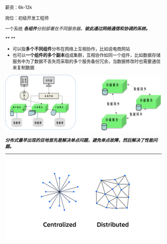 薪资：6k-12k

岗位：初级开发工程师

一个系统   _**各组件**_分别部署在不同服务器。_**彼此通过网络通信和协调的系统。**_

_** **_

+ 可以指**多个不同组件**分布在网络上互相协作，比如说电商网站
+ 也可以**一个组件的多个副本**组成集群，互相协作如同一个组件，比如数据存储服务中为了数据不丢失而采取的多个服务备份冗余，当数据修改时也需要通信来复制数据

![1697358155056-209eb260-4080-4695-aa1d-cb6eb5655331.png](./assets/1697358155056-209eb260-4080-4695-aa1d-cb6eb5655331.png)

_**分布式最早出现的目地首先是解决单点问题，避免单点故障，然后解决了性能问题。**_

  


---

![1697358185815-7205950a-9a62-494c-950c-ca583ac64cd0.png](./assets/1697358185815-7205950a-9a62-494c-950c-ca583ac64cd0.png)

